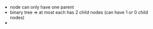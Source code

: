 - node can only have one parent
- binary tree => at most each has 2 child nodes (can have 1 or 0 child nodes)
-
